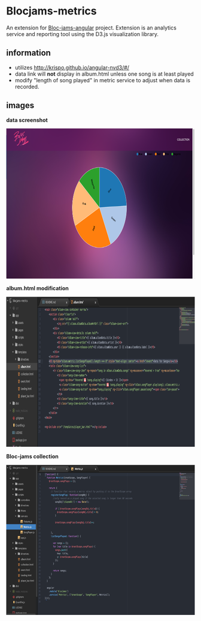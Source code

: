 # Blocjams-metrics
An extension for [Bloc-jams-angular](https://github.com/FrozenMeatloaf/bloc-jams-angular) project.  Extension is an analytics service and reporting tool using the D3.js visualization library.

## information

* utilizes http://krispo.github.io/angular-nvd3/#/
* data link will **not** display in album.html unless one song is at least played
* modify "length of song played" in metric service to adjust when data is recorded.

## images

**data screenshot**

<img src="app/assets/images/bloc-jams-metrics/blocjam_metric_image.png" width="650" height="400" />

**album.html modification**

<img src="app/assets/images/bloc-jams-metrics/metric_snidbit_image.png" width="650" height="400" />

**Bloc-jams collection**

<img src="app/assets/images/bloc-jams-metrics/metric_service_image.png" width="650" height="400" />
